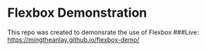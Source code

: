 # Flexbox Demonstration
This repo was created to demonsrate the use of Flexbox
###Live: https://mingtheanlay.github.io/flexbox-demo/
